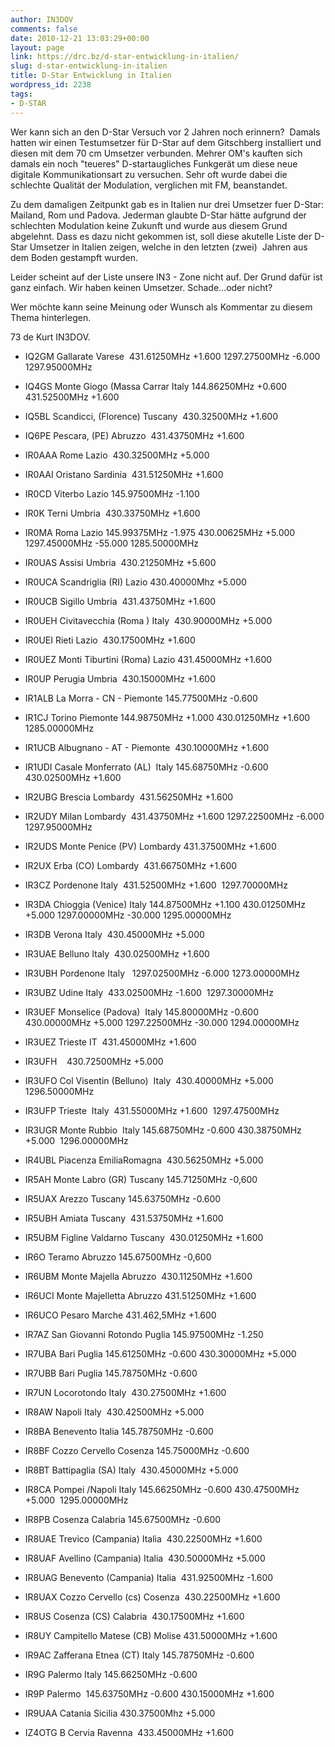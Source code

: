 ```yaml
---
author: IN3DOV
comments: false
date: 2010-12-21 13:03:29+00:00
layout: page
link: https://drc.bz/d-star-entwicklung-in-italien/
slug: d-star-entwicklung-in-italien
title: D-Star Entwicklung in Italien
wordpress_id: 2238
tags:
- D-STAR
---
```


Wer kann sich an den D-Star Versuch vor 2 Jahren noch erinnern?  Damals hatten wir einen Testumsetzer für D-Star auf dem Gitschberg installiert und diesen mit dem 70 cm Umsetzer verbunden. Mehrer OM's kauften sich damals ein noch "teueres" D-startaugliches Funkgerät um diese neue digitale Kommunikationsart zu versuchen. Sehr oft wurde dabei die schlechte Qualität der Modulation, verglichen mit FM, beanstandet.

Zu dem damaligen Zeitpunkt gab es in Italien nur drei Umsetzer fuer D-Star: Mailand, Rom und Padova. Jederman glaubte D-Star hätte aufgrund der schlechten Modulation keine Zukunft und wurde aus diesem Grund abgelehnt. Dass es dazu nicht gekommen ist, soll diese akutelle Liste der D-Star Umsetzer in Italien zeigen, welche in den letzten (zwei)  Jahren aus dem Boden gestampft wurden.

Leider scheint auf der Liste unsere IN3 - Zone nicht auf. Der Grund dafür ist ganz einfach. Wir haben keinen Umsetzer. Schade...oder nicht?

Wer möchte kann seine Meinung oder Wunsch als Kommentar zu diesem Thema hinterlegen. 

73 de Kurt IN3DOV.



	
  * IQ2GM Gallarate Varese  431.61250MHz +1.600 1297.27500MHz -6.000 1297.95000MHz

	
  * IQ4GS Monte Giogo (Massa Carrar Italy 144.86250MHz +0.600 431.52500MHz +1.600  

	
  * IQ5BL Scandicci, (Florence) Tuscany  430.32500MHz +1.600  

	
  * IQ6PE Pescara, (PE) Abruzzo  431.43750MHz +1.600  

	
  * IR0AAA Rome Lazio  430.32500MHz +5.000  

	
  * IR0AAI Oristano Sardinia  431.51250MHz +1.600  

	
  * IR0CD Viterbo Lazio 145.97500MHz -1.100   

	
  * IR0K Terni Umbria  430.33750MHz +1.600  

	
  * IR0MA Roma Lazio 145.99375MHz -1.975 430.00625MHz +5.000 1297.45000MHz -55.000 1285.50000MHz

	
  * IR0UAS Assisi Umbria  430.21250MHz +5.600

	
  * IR0UCA Scandriglia (RI) Lazio 430.40000Mhz +5.000

	
  * IR0UCB Sigillo Umbria  431.43750MHz +1.600  

	
  * IR0UEH Civitavecchia (Roma ) Italy  430.90000MHz +5.000  

	
  * IR0UEI Rieti Lazio  430.17500MHz +1.600

	
  * IR0UEZ Monti Tiburtini (Roma) Lazio 431.45000MHz +1.600

	
  * IR0UP Perugia Umbria  430.15000MHz +1.600  

	
  * IR1ALB La Morra - CN - Piemonte 145.77500MHz -0.600   

	
  * IR1CJ Torino Piemonte 144.98750MHz +1.000 430.01250MHz +1.600  1285.00000MHz

	
  * IR1UCB Albugnano - AT - Piemonte  430.10000MHz +1.600  

	
  * IR1UDI Casale Monferrato (AL)  Italy 145.68750MHz -0.600 430.02500MHz +1.600  

	
  * IR2UBG Brescia Lombardy  431.56250MHz +1.600  

	
  * IR2UDY Milan Lombardy  431.43750MHz +1.600 1297.22500MHz -6.000 1297.95000MHz

	
  * IR2UDS Monte Penice (PV) Lombardy 431.37500MHz +1.600

	
  * IR2UX Erba (CO) Lombardy  431.66750MHz +1.600  

	
  * IR3CZ Pordenone Italy  431.52500MHz +1.600  1297.70000MHz

	
  * IR3DA Chioggia (Venice) Italy 144.87500MHz +1.100 430.01250MHz +5.000 1297.00000MHz -30.000 1295.00000MHz

	
  * IR3DB Verona Italy  430.45000MHz +5.000  

	
  * IR3UAE Belluno Italy  430.02500MHz +1.600  

	
  * IR3UBH Pordenone Italy   1297.02500MHz -6.000 1273.00000MHz

	
  * IR3UBZ Udine Italy  433.02500MHz -1.600  1297.30000MHz

	
  * IR3UEF Monselice (Padova)  Italy 145.80000MHz -0.600 430.00000MHz +5.000 1297.22500MHz -30.000 1294.00000MHz

	
  * IR3UEZ Trieste IT  431.45000MHz +1.600  

	
  * IR3UFH    430.72500MHz +5.000  

	
  * IR3UFO Col Visentin (Belluno)  Italy  430.40000MHz +5.000  1296.50000MHz

	
  * IR3UFP Trieste  Italy  431.55000MHz +1.600  1297.47500MHz

	
  * IR3UGR Monte Rubbio  Italy 145.68750MHz -0.600 430.38750MHz +5.000  1296.00000MHz

	
  * IR4UBL Piacenza EmiliaRomagna  430.56250MHz +5.000

	
  * IR5AH Monte Labro (GR) Tuscany 145.71250MHz -0,600

	
  * IR5UAX Arezzo Tuscany 145.63750MHz -0.600   

	
  * IR5UBH Amiata Tuscany  431.53750MHz +1.600  

	
  * IR5UBM Figline Valdarno Tuscany  430.01250MHz +1.600

	
  * IR6O Teramo Abruzzo 145.67500MHz -0,600

	
  * IR6UBM Monte Majella Abruzzo  430.11250MHz +1.600

	
  * IR6UCI Monte Majelletta Abruzzo 431.51250MHz +1.600

	
  * IR6UCO Pesaro Marche 431.462,5MHz +1.600

	
  * IR7AZ San Giovanni Rotondo Puglia 145.97500MHz -1.250   

	
  * IR7UBA Bari Puglia 145.61250MHz -0.600 430.30000MHz +5.000  

	
  * IR7UBB Bari Puglia 145.78750MHz -0.600   

	
  * IR7UN Locorotondo Italy  430.27500MHz +1.600  

	
  * IR8AW Napoli Italy  430.42500MHz +5.000  

	
  * IR8BA Benevento Italia 145.78750MHz -0.600   

	
  * IR8BF Cozzo Cervello Cosenza 145.75000MHz -0.600   

	
  * IR8BT Battipaglia (SA) Italy  430.45000MHz +5.000  

	
  * IR8CA Pompei /Napoli Italy 145.66250MHz -0.600 430.47500MHz +5.000  1295.00000MHz

	
  * IR8PB Cosenza Calabria 145.67500MHz -0.600   

	
  * IR8UAE Trevico (Campania) Italia  430.22500MHz +1.600  

	
  * IR8UAF Avellino (Campania) Italia  430.50000MHz +5.000  

	
  * IR8UAG Benevento (Campania) Italia  431.92500MHz -1.600  

	
  * IR8UAX Cozzo Cervello (cs) Cosenza  430.22500MHz +1.600  

	
  * IR8US Cosenza (CS) Calabria  430.17500MHz +1.600

	
  * IR8UY Campitello Matese (CB) Molise 431.50000MHz +1.600

	
  * IR9AC Zafferana Etnea (CT) Italy 145.78750MHz -0.600   

	
  * IR9G Palermo Italy 145.66250MHz -0.600   

	
  * IR9P Palermo  145.63750MHz -0.600 430.15000MHz +1.600

	
  * IR9UAA Catania Sicilia 430.37500Mhz +5.000

	
  * IZ4OTG B Cervia Ravenna  433.45000MHz +1.600


